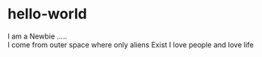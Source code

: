 # hello-world
I am a Newbie .....   
I come from outer space where only aliens Exist 
I love people and love life 
